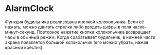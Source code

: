 # AlarmClock
<p>Функция будильника реализована кнопкой колокольчика. Если её нажать, можно двигать стрелки либо вводить цифры в поля часов-минут-секунд. Повторное нажатие кнопки колокольчика возвращает часы в обычный режим. Когда срабатывает будильник, в нижней части экрана появляется большой колокольчик (его можно убрать, нажав красный крестик).</p>
